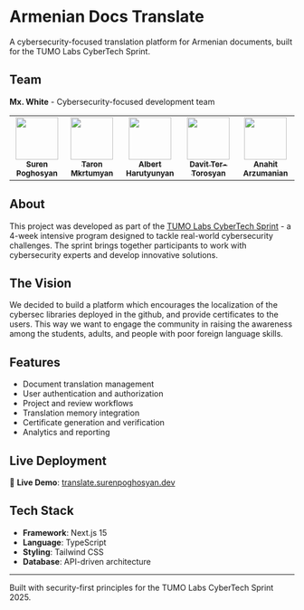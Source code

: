 # Armenian Docs Translate

A cybersecurity-focused translation platform for Armenian documents, built for the TUMO Labs CyberTech Sprint.

## Team

**Mx. White** - Cybersecurity-focused development team

<table>
  <tr>
    <td align="center"><a href="https://github.com/surenpoghosian"><img src="https://avatars.githubusercontent.com/surenpoghosian?v=4" width="75px;" alt=""/><br /><sub><b>Suren Poghosyan</b></sub></a><br /></td>
    <td align="center"><a href="https://github.com/taron-mkrtumyan"><img src="https://avatars.githubusercontent.com/taron-mkrtumyan?v=4" width="75px;" alt=""/><br /><sub><b>Taron Mkrtumyan</b></sub></a><br /></td>
    <td align="center"><a href="https://github.com/albert666h"><img src="https://avatars.githubusercontent.com/albert666h?v=4" width="75px;" alt=""/><br /><sub><b>Albert Harutyunyan</b></sub></a><br /></td>
    <td align="center"><a href="https://github.com/0x3vAD"><img src="https://avatars.githubusercontent.com/0x3vAD?v=4" width="75px;" alt=""/><br /><sub><b>Davit Ter-Torosyan</b></sub></a><br /></td>
    <td align="center"><a href="https://www.linkedin.com/in/anahit-arzumanian/"><img src="https://media.licdn.com/dms/image/v2/D4D03AQEqX9iVvYbA6A/profile-displayphoto-shrink_800_800/B4DZOXaA7sGUAo-/0/1733412000215?e=1758153600&v=beta&t=-FtPto-yBIRVrdxV7Ajkzm4W2D5N9bBsgqLgM1ieFLs" width="75px;" alt=""/><br /><sub><b>Anahit Arzumanian</b></sub></a><br /></td>
    <!-- Add more contributors below in the same format -->
  </tr>
</table>


## About

This project was developed as part of the [TUMO Labs CyberTech Sprint](https://tumolabs.am/en/cybertech-sprint/) - a 4-week intensive program designed to tackle real-world cybersecurity challenges. The sprint brings together participants to work with cybersecurity experts and develop innovative solutions.

## The Vision

We decided to build a platform which encourages the localization of the cybersec libraries deployed in the github, and provide certificates to the users. This way we want to engage the community in raising the awareness among the students, adults, and people with poor foreign language skills.

## Features

- Document translation management
- User authentication and authorization
- Project and review workflows
- Translation memory integration
- Certificate generation and verification
- Analytics and reporting

## Live Deployment

🚀 **Live Demo**: [translate.surenpoghosyan.dev](https://translate.surenpoghosyan.dev)

## Tech Stack

- **Framework**: Next.js 15
- **Language**: TypeScript
- **Styling**: Tailwind CSS
- **Database**: API-driven architecture


---

Built with security-first principles for the TUMO Labs CyberTech Sprint 2025.
